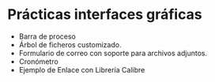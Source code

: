 ﻿# Prácticas interfaces gráficas

* Barra de proceso
* Árbol de ficheros customizado.
* Formulario de correo con soporte para archivos adjuntos.
* Cronómetro
* Ejemplo de Enlace con Librería Calibre